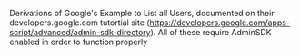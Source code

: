Derivations of Google's Example to List all Users, documented on their developers.google.com tutortial site (https://developers.google.com/apps-script/advanced/admin-sdk-directory).  All of these require AdminSDK enabled in order to function properly
